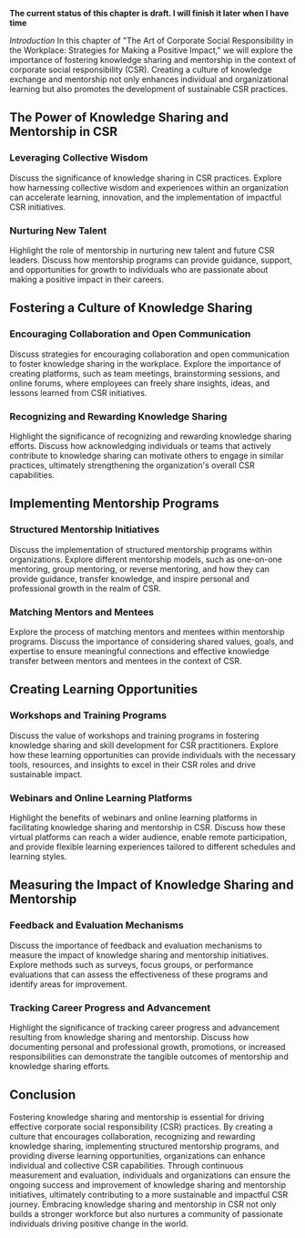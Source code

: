 **The current status of this chapter is draft. I will finish it later when I have time**

*Introduction* In this chapter of "The Art of Corporate Social Responsibility in the Workplace: Strategies for Making a Positive Impact," we will explore the importance of fostering knowledge sharing and mentorship in the context of corporate social responsibility (CSR). Creating a culture of knowledge exchange and mentorship not only enhances individual and organizational learning but also promotes the development of sustainable CSR practices.

The Power of Knowledge Sharing and Mentorship in CSR
----------------------------------------------------

### Leveraging Collective Wisdom

Discuss the significance of knowledge sharing in CSR practices. Explore how harnessing collective wisdom and experiences within an organization can accelerate learning, innovation, and the implementation of impactful CSR initiatives.

### Nurturing New Talent

Highlight the role of mentorship in nurturing new talent and future CSR leaders. Discuss how mentorship programs can provide guidance, support, and opportunities for growth to individuals who are passionate about making a positive impact in their careers.

Fostering a Culture of Knowledge Sharing
----------------------------------------

### Encouraging Collaboration and Open Communication

Discuss strategies for encouraging collaboration and open communication to foster knowledge sharing in the workplace. Explore the importance of creating platforms, such as team meetings, brainstorming sessions, and online forums, where employees can freely share insights, ideas, and lessons learned from CSR initiatives.

### Recognizing and Rewarding Knowledge Sharing

Highlight the significance of recognizing and rewarding knowledge sharing efforts. Discuss how acknowledging individuals or teams that actively contribute to knowledge sharing can motivate others to engage in similar practices, ultimately strengthening the organization's overall CSR capabilities.

Implementing Mentorship Programs
--------------------------------

### Structured Mentorship Initiatives

Discuss the implementation of structured mentorship programs within organizations. Explore different mentorship models, such as one-on-one mentoring, group mentoring, or reverse mentoring, and how they can provide guidance, transfer knowledge, and inspire personal and professional growth in the realm of CSR.

### Matching Mentors and Mentees

Explore the process of matching mentors and mentees within mentorship programs. Discuss the importance of considering shared values, goals, and expertise to ensure meaningful connections and effective knowledge transfer between mentors and mentees in the context of CSR.

Creating Learning Opportunities
-------------------------------

### Workshops and Training Programs

Discuss the value of workshops and training programs in fostering knowledge sharing and skill development for CSR practitioners. Explore how these learning opportunities can provide individuals with the necessary tools, resources, and insights to excel in their CSR roles and drive sustainable impact.

### Webinars and Online Learning Platforms

Highlight the benefits of webinars and online learning platforms in facilitating knowledge sharing and mentorship in CSR. Discuss how these virtual platforms can reach a wider audience, enable remote participation, and provide flexible learning experiences tailored to different schedules and learning styles.

Measuring the Impact of Knowledge Sharing and Mentorship
--------------------------------------------------------

### Feedback and Evaluation Mechanisms

Discuss the importance of feedback and evaluation mechanisms to measure the impact of knowledge sharing and mentorship initiatives. Explore methods such as surveys, focus groups, or performance evaluations that can assess the effectiveness of these programs and identify areas for improvement.

### Tracking Career Progress and Advancement

Highlight the significance of tracking career progress and advancement resulting from knowledge sharing and mentorship. Discuss how documenting personal and professional growth, promotions, or increased responsibilities can demonstrate the tangible outcomes of mentorship and knowledge sharing efforts.

Conclusion
----------

Fostering knowledge sharing and mentorship is essential for driving effective corporate social responsibility (CSR) practices. By creating a culture that encourages collaboration, recognizing and rewarding knowledge sharing, implementing structured mentorship programs, and providing diverse learning opportunities, organizations can enhance individual and collective CSR capabilities. Through continuous measurement and evaluation, individuals and organizations can ensure the ongoing success and improvement of knowledge sharing and mentorship initiatives, ultimately contributing to a more sustainable and impactful CSR journey. Embracing knowledge sharing and mentorship in CSR not only builds a stronger workforce but also nurtures a community of passionate individuals driving positive change in the world.
